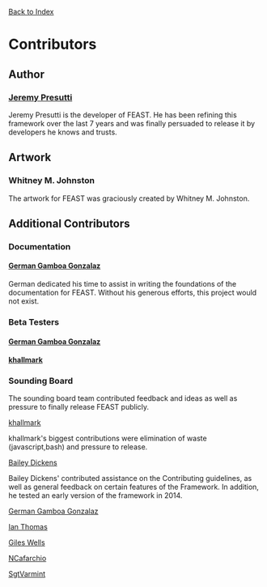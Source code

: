 [Back to Index](index.md)

# Contributors

## Author

### [Jeremy Presutti](https://github.com/jpresutti)

Jeremy Presutti is the developer of FEAST. He has been refining this framework over the last 7 years and was finally
persuaded to release it by developers he knows and trusts.

## Artwork

### Whitney M. Johnston

The artwork for FEAST was graciously created by Whitney M. Johnston.

## Additional Contributors

### Documentation

#### [German Gamboa Gonzalaz](https://github.com/germangamboa95)

German dedicated his time to assist in writing the foundations of the documentation for FEAST. Without his generous
efforts, this project would not exist.

### Beta Testers

#### [German Gamboa Gonzalaz](https://github.com/germangamboa95)

#### [khallmark](https://github.com/khallmark)

### Sounding Board

The sounding board team contributed feedback and ideas as well as pressure to finally release FEAST publicly.

[khallmark](https://github.com/khallmark)

khallmark's biggest contributions were elimination of waste (javascript,bash)
and pressure to release.

[Bailey Dickens](https://github.com/directionalpad)

Bailey Dickens' contributed assistance on the Contributing guidelines, as well as general feedback on certain features of
the Framework. In addition, he tested an early version of the framework in 2014.

[German Gamboa Gonzalaz](https://github.com/germangamboa95)

[Ian Thomas](https://github.com/ToxicBakery)

[Giles Wells](https://github.com/gileswells)

[NCafarchio](https://github.com/ncafarchio)

[SgtVarmint](https://github.com/SgtVarmint)

